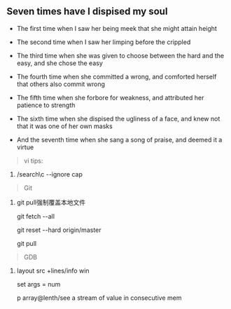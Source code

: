 ## Seven times have I dispised my soul

* The first time when I saw her being meek that she might attain height

* The second time when I saw her limping before the crippled

* The third time when she was given to choose between the hard and the easy, and she chose the easy

* The fourth time when she committed a wrong, and comforted herself that others also commit wrong

* The fifth time when she forbore for weakness, and attributed her patience to strength

* The sixth time when she dispised the ugliness of a face, and knew not that it was one of her own masks

* And the seventh time when she sang a song of praise, and deemed it a virtue


>vi tips:

1. /search\c       --ignore cap

>Git 

1. git pull强制覆盖本地文件

    git fetch --all

    git reset --hard origin/master

    git pull
    
>GDB

1. layout src +lines/info win

    set args = num

    p array@lenth/see a stream of value in consecutive mem 
